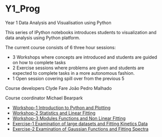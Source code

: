 Y1_Prog
=======

Year 1 Data Analysis and Visualisation using Python

This series of IPython notebooks introduces students to visualization and data analysis using Python platform. 

The current course consists of 6 three hour sessions: 

*   3 Workshops where concepts are introduced and students are guided on how to complete tasks
*   2 Exercise sessions where problems are given and students are expected to complete tasks in a more autonomous fashion.
*   1 Open session covering spill over from the previous 5
 
Course developers
Clyde Fare
João Pedro Malhado

Course coordinator
Michael Bearpark

* [Workshop-1 Introduction to Python and Plotting](http://nbviewer.ipython.org/urls/raw.github.com/imperialchem/Y1_Prog/master/workshop1/workshop_1.ipynb)
* [Workshop-2 Statistics and Linear Fitting](http://nbviewer.ipython.org/urls/raw.github.com/imperialchem/Y1_Prog/master/workshop2/workshop_2.ipynb)
* [Workshop-3 Modules Functions and Non Linear Fitting](http://nbviewer.ipython.org/urls/raw.github.com/imperialchem/Y1_Prog/master/workshop3/workshop_3.ipynb)
* [Exercise-1 Examination of large datasets and Fitting Kinetics Data](http://nbviewer.ipython.org/urls/raw.github.com/imperialchem/Y1_Prog/master/exercise1/exercise_1.ipynb)
* [Exercise-2 Examination of Gaussian Functions and Fitting Spectra](http://nbviewer.ipython.org/urls/raw.github.com/imperialchem/Y1_Prog/master/exercise2/exercise_2.ipynb)
